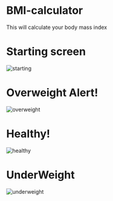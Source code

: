 # BMI-calculator
This will calculate your body mass index 
# Starting screen
![starting](https://user-images.githubusercontent.com/89011671/225688808-53e8ac68-33b5-4d58-bf2c-8070a6f1afaa.jpeg)
# Overweight Alert!
![overweight](https://user-images.githubusercontent.com/89011671/225689248-055f71e8-e010-4ab0-86c4-25effea0ddd4.jpeg)
# Healthy!
![healthy](https://user-images.githubusercontent.com/89011671/225689384-12abbf67-975c-4edf-845d-0e84597b04f1.jpeg)
# UnderWeight
![underweight](https://user-images.githubusercontent.com/89011671/225689567-140ece46-17b0-4506-9749-af0e9a07b103.jpeg)

